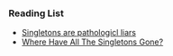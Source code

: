 ### Reading List

- [Singletons are pathologicl liars](https://testing.googleblog.com/2008/08/by-miko-hevery-so-you-join-new-project.html)
- [Where Have All The Singletons Gone?](https://testing.googleblog.com/2008/08/where-have-all-singletons-gone.html)

